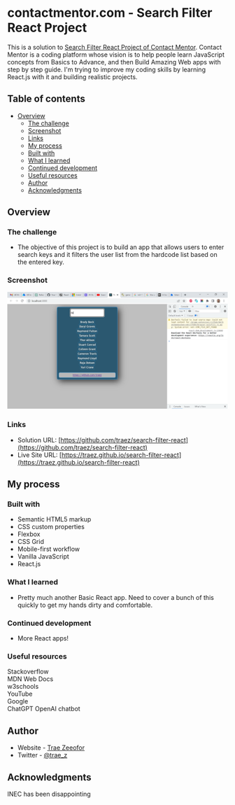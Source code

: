 # contactmentor.com - Search Filter React Project

This is a solution to [Search Filter React Project of Contact Mentor](https://contactmentor.com/best-react-projects-for-beginners-easy/). Contact Mentor is a coding platform whose vision is to help people learn JavaScript concepts from Basics to Advance, and then Build Amazing Web apps with step by step guide. I'm trying to improve my coding skills by learning React.js with it and building realistic projects. 

## Table of contents

- [Overview](#overview)
  - [The challenge](#the-challenge)
  - [Screenshot](#screenshot)
  - [Links](#links)
  - [My process](#my-process)
  - [Built with](#built-with)
  - [What I learned](#what-i-learned)
  - [Continued development](#continued-development)
  - [Useful resources](#useful-resources)
  - [Author](#author)
  - [Acknowledgments](#acknowledgments)

## Overview

### The challenge

- The objective of this project is to build an app that allows users to enter search keys and it filters the user list from the hardcode list based on the entered key.   

### Screenshot

![](/public/images/screenshot-desktop.png)

### Links

- Solution URL: [https://github.com/traez/search-filter-react](https://github.com/traez/search-filter-react)
- Live Site URL: [https://traez.github.io/search-filter-react](https://traez.github.io/search-filter-react)

## My process

### Built with

- Semantic HTML5 markup
- CSS custom properties
- Flexbox
- CSS Grid
- Mobile-first workflow
- Vanilla JavaScript
- React.js

### What I learned

- Pretty much another Basic React app. Need to cover a bunch of this quickly to get my hands dirty and comfortable.    

### Continued development

- More React apps! 

### Useful resources

Stackoverflow  
MDN Web Docs  
w3schools  
YouTube  
Google  
ChatGPT OpenAI chatbot  

## Author

- Website - [Trae Zeeofor](https://github.com/traez)  
- Twitter - [@trae_z](https://twitter.com/trae_z) 

## Acknowledgments

INEC has been disappointing 
